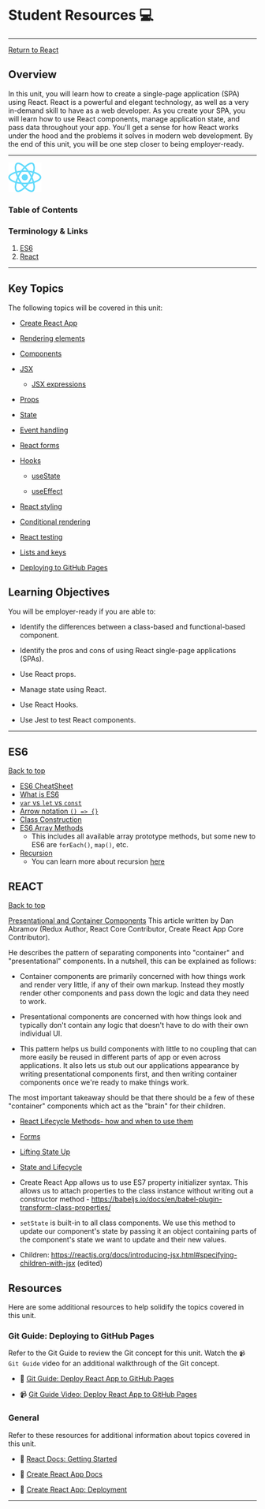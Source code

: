 # Student Resources :computer:

<hr>

[Return to React](../README.md)

## Overview

In this unit, you will learn how to create a single-page application (SPA) using React. React is a powerful and elegant technology, as well as a very in-demand skill to have as a web developer. As you create your SPA, you will learn how to use React components, manage application state, and pass data throughout your app. You'll get a sense for how React works under the hood and the problems it solves in modern web development. By the end of this unit, you will be one step closer to being employer-ready.


<hr>

<img src="../../00-admin-resources/assets/images/react.jpg" height="60">

### Table of Contents

### Terminology & Links

01. [ES6](#ES6)
02. [React](#REACT)

<!-- ### Audio Resources
01. [Podcasts](./podcasts.md) -->

<!-- ### Video Resources
01. [Video Listing](/video.md) -->

<hr>

## Key Topics

The following topics will be covered in this unit:

* [Create React App](https://create-react-app.dev/docs/getting-started)

* [Rendering elements](https://reactjs.org/docs/rendering-elements.html)

* [Components](https://reactjs.org/docs/components-and-props.html)

* [JSX](https://reactjs.org/docs/introducing-jsx.html)
  
  * [JSX expressions](https://reactjs.org/docs/jsx-in-depth.html)

* [Props](https://reactjs.org/docs/components-and-props.html)

* [State](https://reactjs.org/docs/state-and-lifecycle.html)

* [Event handling](https://reactjs.org/docs/handling-events.html)

* [React forms](https://reactjs.org/docs/forms.html)

* [Hooks](https://reactjs.org/docs/hooks-intro.html)

  * [useState](https://reactjs.org/docs/hooks-state.html)
  
  * [useEffect](https://reactjs.org/docs/hooks-effect.html)

* [React styling](https://reactjs.org/docs/faq-styling.html)

* [Conditional rendering](https://reactjs.org/docs/conditional-rendering.html)

* [React testing](https://reactjs.org/docs/testing.html)

* [Lists and keys](https://reactjs.org/docs/lists-and-keys.html)

* [Deploying to GitHub Pages](https://docs.github.com/en/free-pro-team@latest/github/working-with-github-pages/creating-a-github-pages-site)

## Learning Objectives

You will be employer-ready if you are able to:

* Identify the differences between a class-based and functional-based component.

* Identify the pros and cons of using React single-page applications (SPAs).

* Use React props.

* Manage state using React.

* Use React Hooks.

* Use Jest to test React components.

<hr>

## ES6

[Back to top](#student-resources)

* [ES6 CheatSheet](https://github.com/DrkSephy/es6-cheatsheet)
* [What is ES6](https://medium.freecodecamp.org/write-less-do-more-with-javascript-es6-5fd4a8e50ee2)
* [`var` vs `let` vs `const`](https://medium.com/javascript-scene/javascript-es6-var-let-or-const-ba58b8dcde75)
* [Arrow notation `() => {}`](https://medium.freecodecamp.org/when-and-why-you-should-use-es6-arrow-functions-and-when-you-shouldnt-3d851d7f0b26)
* [Class Construction](https://www.sitepoint.com/object-oriented-javascript-deep-dive-es6-classes/)
* [ES6 Array Methods](https://developer.mozilla.org/en-US/docs/Web/JavaScript/Reference/Global_Objects/Array)
    * This includes all available array prototype methods, but some new to ES6 are `forEach()`, `map()`, etc.
* [Recursion](https://codeburst.io/learn-and-understand-recursion-in-javascript-b588218e87ea)
    * You can learn more about recursion [here](#student-resources)


## REACT

[Back to top](#student-resources)

[Presentational and Container Components](https://medium.com/@dan_abramov/smart-and-dumb-components-7ca2f9a7c7d0)
This article written by Dan Abramov (Redux Author, React Core Contributor, Create React App Core Contributor).

He describes the pattern of separating components into "container" and "presentational" components.
In a nutshell, this can be explained as follows:

- Container components are primarily concerned with how things work and render very little, if any of their own markup. Instead they mostly render other components and pass down the logic and data they need to work.

- Presentational components are concerned with how things look and typically don't contain any logic that doesn't have to do with their own individual UI.

- This pattern helps us build components with little to no coupling that can more easily be reused in different parts of app or even across applications. It also lets us stub out our applications appearance by writing presentational components first, and then writing container components once we're ready to make things work.

The most important takeaway should be that there should be a few of these "container" components which act as the "brain" for their children.

* [React Lifecycle Methods- how and when to use them](https://engineering.musefind.com/react-lifecycle-methods-how-and-when-to-use-them-2111a1b692b1)

* [Forms](https://reactjs.org/docs/forms.html)

* [Lifting State Up](https://reactjs.org/docs/lifting-state-up.html)


* [State and Lifecycle](https://reactjs.org/docs/state-and-lifecycle.html)


- Create React App allows us to use ES7 property initializer syntax. This allows us to attach properties to the class instance without writing out a constructor method - https://babeljs.io/docs/en/babel-plugin-transform-class-properties/

- `setState` is built-in to all class components. We use this method to update our component's state by passing it an object containing parts of the component's state we want to update and their new values.

- Children: https://reactjs.org/docs/introducing-jsx.html#specifying-children-with-jsx (edited)

## Resources

Here are some additional resources to help solidify the topics covered in this unit.

### Git Guide: Deploying to GitHub Pages

Refer to the Git Guide to review the Git concept for this unit. Watch the `📹 Git Guide` video for an additional walkthrough of the Git concept.

* 📖 [Git Guide: Deploy React App to GitHub Pages](./01-Activities/27-Evr_Git-Deploy/README.md)

* 📹 [Git Guide Video: Deploy React App to GitHub Pages](https://2u-20.wistia.com/medias/x6ugnklpf6)

### General

Refer to these resources for additional information about topics covered in this unit.

* 📖 [React Docs: Getting Started](https://reactjs.org/docs/getting-started.html)

* 📖 [Create React App Docs](https://create-react-app.dev/docs/getting-started/)

* 📖 [Create React App: Deployment](https://create-react-app.dev/docs/deployment)
  
---